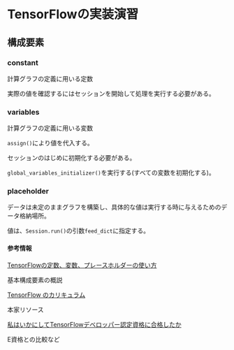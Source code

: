 # TensorFlowの実装演習

## 構成要素

### constant

計算グラフの定義に用いる定数

実際の値を確認するにはセッションを開始して処理を実行する必要がある。

### variables

計算グラフの定義に用いる変数

`assign()`により値を代入する。

セッションのはじめに初期化する必要がある。

`global_variables_initializer()`を実行する(すべての変数を初期化する)。

### placeholder

データは未定のままグラフを構築し、具体的な値は実行する時に与えるためのデータ格納場所。

値は、`Session.run()`の引数`feed_dict`に指定する。

#### 参考情報

[TensorFlowの定数、変数、プレースホルダーの使い方](https://note.nkmk.me/python-tensorflow-constant-variable-placeholder/)

基本構成要素の概説

[TensorFlow のカリキュラム](https://www.tensorflow.org/resources/learn-ml?hl=ja)

本家リソース

[私はいかにしてTensorFlowデベロッパー認定資格に合格したか](https://ainow.ai/2020/08/14/225743/)

E資格との比較など
